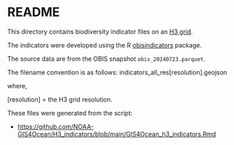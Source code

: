 # README

This directory contains biodiversity indicator files on an [H3 grid](https://h3geo.org/).

The indicators were developed using the R [obisindicators](https://github.com/marinebon/obisindicators) package.

The source data are from the OBIS snapshot `obis_20240723.parquet`.

The filename convention is as follows: indicators_all_res[resolution].geojson

where, 

   [resolution] = the H3 grid resolution.
   
These files were generated from the script:
* https://github.com/NOAA-GIS4Ocean/H3_indicators/blob/main/GIS4Ocean_h3_indicators.Rmd

